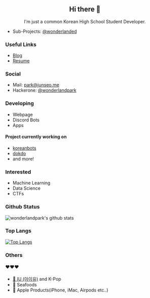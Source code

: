 <h2 align="center">Hi there 👋</h2>
<p align="center">I'm just a common Korean High School Student Developer.</p>

- Sub-Projects: [@wonderlanded](https://github.com/wonderlanded)

### Useful Links

- [Blog](https://junseo.me)
- [Resume](https://junseo.me/resume)

### Social

- Mail: [park@junseo.me](mailto:park@junseo.me)
- Hackerone: [@wonderlandpark](https://hackerone.com/wonderlandpark?type=user)

### Developing

- Webpage
- Discord Bots
- Apps

#### Project currently working on

- [koreanbots](https://github.com/koreanbots)
- [dokdo](https://github.com/wonderlandpark/dokdo)
- and more!

### Interested

- Machine Learning
- Data Science
- CTFs

### Github Status

![wonderlandpark's github stats](https://github-readme-stats.vercel.app/api?username=wonderlandpark&bg_color=ffa745,fe869f,ef7ac8,a083ed,43aeff&title_color=fff&text_color=fff&show_icons=true&count_private=true)

### Top Langs

[![Top Langs](https://github-readme-stats.vercel.app/api/top-langs/?username=wonderlandpark&bg_color=ffa745,fe869f,ef7ac8,a083ed,43aeff&title_color=fff&text_color=fff)](https://github.com/wonderlandpark/github-readme-stats)

### Others

#### ❤️❤️❤️

- [🎤 IU (아이유)](https://www.instagram.com/dlwlrma/) and K-Pop
- 🦀 Seafoods
- 🍎 Apple Products(iPhone, iMac, Airpods etc..)
